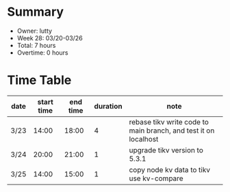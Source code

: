 # Summary

* Owner: lutty
* Week 28: 03/20-03/26
* Total: 7 hours
* Overtime: 0 hours

# Time Table

| date | start time | end time | duration | note                                                                                                   |
|------|------------|----------|----------|--------------------------------------------------------------------------------------------------------|
| 3/23 | 14:00      | 18:00    | 4        | rebase tikv write code to main branch, and test it on localhost                                        |
| 3/24 | 20:00      | 21:00    | 1        | upgrade tikv version to 5.3.1                                                                          |
| 3/25 | 14:00      | 15:00    | 1        | copy node kv data to tikv use kv-compare                                                               |
